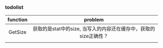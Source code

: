### todolist
| function | problem |
| :---: | :---: |
| GetSize | 获取的是stat中的size, 当写入的内容还在缓存中，获取的size正确性？ |
| | |
